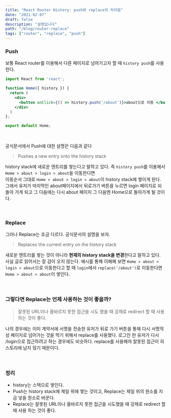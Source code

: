 ```yaml
---
title: "React Router History: push와 replace의 차이점"
date: "2021-02-07"
draft: false
description: "설명입니다"
path: "/blog/router-replace"
tags: ["router", "replace", "push"]
---
```


### Push

보통 React router를 이용해서 다른 페이지로 넘어가고자 할 때 `history push`를 사용한다. 

```jsx
import React from 'react';

function Home({ history }) {
  return (
    <div>
      <button onClick={() => history.push('/about')}>about으로 이동 </button>
    </div>
  )
};

export default Home;
```
<br/>

공식문서에서 Push에 대한 설명은 다음과 같다

> Pushes a new entry onto the history stack

history stack에 새로운 엔트리를 쌓는다고 말하고 있다. 즉 `history push`를 이용해서 `Home > about > login > about`을 이동한다면  
이동순서 그대로 `Home > about > login > about`이 history stack에 쌓이게 된다. 그래서 유저가 마지막인 about페이지에서 뒤로가기 버튼을 누르면 login 페이지로 되돌아 가게 되고 
그 다음에는 다시 about 페이지 그 다음엔 Home으로 돌아가게 될 것이다. 
<br/><br/><br/>

### Replace

그러나 Replace는 조금 다르다. 공식문서의 설명을 보자.

> Replaces the current entry on the history stack

 새로운 엔트리를 쌓는 것이 아니라 **현재의 history stack을 변경**한다고 말하고 있다.  
 사실 글로 읽어서는 잘 감이 오지 않는다. 예시를 통해 이해해 보면 `Home > about > login > about`으로 이동한다고 할 때 `login`에서 `replace('/about')`로 이동한다면 `Home > about > about`이 쌓인다.
<br/><br/><br/>

 ### 그렇다면 Replace는 언제 사용하는 것이 좋을까?
 
 > 잘못된 URL이나 올바르지 못한 접근을 시도 했을 때 강제로 redirect 할 때 사용하는 것이 좋다.

나의 경우에는 이미 계약서에 서명을 전송한 유저가 뒤로 가기 버튼을 통해 다시 서명작성 페이지로 넘어가는 것을 막기 위해서 replace를 사용했다. 로그인 한 유저가 다시 /login으로 접근하려고 하는 경우에도 비슷하다. replace를 사용해야 잘못된 접근이 히스토리에 남지 않기 때문이다.
<br/><br/><br/>

### 정리
* history는 스택으로 쌓인다.
* Push는 history stack에 제일 위에 쌓는 것이고, Replace는 제일 위의 원소를 지금 넣을 원소로 바꾼다.
* Replace는 잘못된 URL이나 올바르지 못한 접근을 시도했을 때 강제로 redirect 할 때 사용 하는 것이 좋다.
 
